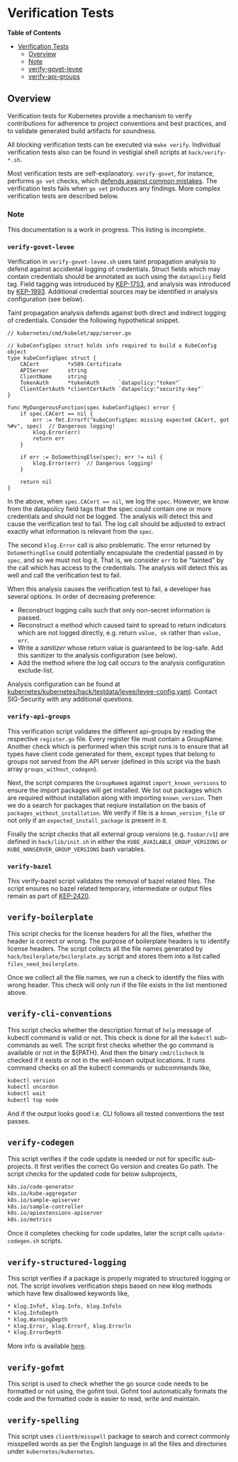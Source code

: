 # Verification Tests

**Table of Contents**

- [Verification Tests](#verification-tests)
  - [Overview](#overview)
  - [Note](#note)
  - [verify-govet-levee](#verify-govet-leve)
  - [verify-api-groups](#verify-api-groups)

## Overview

Verification tests for Kubernetes provide a mechanism to verify contributions for adherence to project conventions
and best practices, and to validate generated build artifacts for soundness.

All blocking verification tests can be executed via `make verify`.
Individual verification tests also can be found in vestigial shell scripts at `hack/verify-*.sh`.

Most verification tests are self-explanatory.
`verify-govet`, for instance, performs `go vet` checks, which [defends against common mistakes](https://golang.org/cmd/vet/).
The verification tests fails when `go vet` produces any findings.
More complex verification tests are described below.

### Note

This documentation is a work in progress.  This listing is incomplete.

### `verify-govet-levee`

Verification in `verify-govet-levee.sh` uses taint propagation analysis
to defend against accidental logging of credentials.
Struct fields which may contain credentials should be annotated as such using the `datapolicy` field tag.
Field tagging was introduced by [KEP-1753](https://github.com/kubernetes/enhancements/issues/1753), and analysis was introduced by [KEP-1993](https://github.com/kubernetes/enhancements/issues/1933).
Additional credential sources may be identified in analysis configuration (see below).

Taint propagation analysis defends against both direct and indirect logging of credentials.
Consider the following hypothetical snippet.

```golang
// kubernetes/cmd/kubelet/app/server.go

// kubeConfigSpec struct holds info required to build a KubeConfig object
type kubeConfigSpec struct {
	CACert         *x509.Certificate
	APIServer      string
	ClientName     string
	TokenAuth      *tokenAuth      `datapolicy:"token"`
	ClientCertAuth *clientCertAuth `datapolicy:"security-key"`
}

func MyDangerousFunction(spec kubeConfigSpec) error {
	if spec.CACert == nil {
		err := fmt.Errorf("kubeConfigSpec missing expected CACert, got %#v", spec)  // Dangerous logging!
		klog.Error(err)
		return err
	}
	
	if err := DoSomethingElse(spec); err != nil {
		klog.Error(err)  // Dangerous logging!
	}

	return nil
}
```

In the above, when `spec.CACert == nil`, we log the `spec`.
However, we know from the datapolicy field tags that the spec could contain one or more credentials and should not be logged.
The analysis will detect this and cause the verification test to fail.
The log call should be adjusted to extract exactly what information is relevant from the `spec`.

The second `klog.Error` call is also problematic.
The error returned by `DoSomethingElse` could potentially encapsulate the credential passed in by `spec`, and so we must not log it.
That is, we consider `err` to be "tainted" by the call which has access to the credentials.
The analysis will detect this as well and call the verification test to fail.

When this analysis causes the verification test to fail, a developer has several options.
In order of decreasing preference:
* Reconstruct logging calls such that only non-secret information is passed.
* Reconstruct a method which caused taint to spread to return indicators which are not logged directly, e.g. return `value, ok` rather than `value, err`.
* Write a *sanitizer* whose return value is guaranteed to be log-safe.  Add this sanitizer to the analysis configuration (see below).
* Add the method where the log call occurs to the analysis configuration exclude-list.

Analysis configuration can be found at [kubernetes/kubernetes/hack/testdata/levee/levee-config.yaml](https://github.com/kubernetes/kubernetes/blob/master/hack/testdata/levee/levee-config.yaml).
Contact SIG-Security with any additional questions.

### `verify-api-groups`

This verification script validates the different api-groups by reading
the respective `register.go` file. Every register file must contain a
GroupName.  Another check which is performed when this script runs is
to ensure that all types have client code generated for them, except
types that belong to groups not served from the API server (defined in
this script via the bash array `groups_without_codegen`).

Next, the script compares the `GroupName`s against
`import_known_versions` to ensure the import packages will get
installed. We list out packages which are required without
installation along with importing `known_version`. Then we do a search
for packages that reqiure installation on the basis of
`packages_without_installation`. We verify if file is a
`known_version_file` or not only if an `expected_install_package` is
present in it.

Finally the script checks that all external group versions
(e.g. `foobar/v1`) are defined in `hack/lib/init.sh` in either the
`KUBE_AVAILABLE_GROUP_VERSIONS` or `KUBE_NONSERVER_GROUP_VERSIONS`
bash variables.

### `verify-bazel`

This verify-bazel script validates the removal of bazel related
files. The script ensures no bazel related temporary, intermediate or
output files remain as part of
[KEP-2420](https://github.com/kubernetes/enhancements/issues/2420).

## `verify-boilerplate`

This script checks for the license headers for all the files, whether
the header is correct or wrong. The purpose of boilerplate headers is
to identify license headers. The script collects all the file names
generated by `hack/boilerplate/boilerplate.py` script and stores them
into a list called `files_need_boilerplate`.

Once we collect all the file names, we run a check to identify the
files with wrong header. This check will only run if the file exists
in the list mentioned above.


## `verify-cli-conventions`

This script checks whether the description format of `help` message of
kubectl command is valid or not. This check is done for all the
`kubectl` sub-commands as well. The script first checks whether the go
command is available or not in the ${PATH}. And then the binary
`cmd/clicheck` is checked if it exists or not in the well-known output
locations. It runs command checks on all the kubectl commands or subcommands like,

```bash
kubectl version
kubectl uncordon
kubectl wait
kubectl top node
```

And if the output looks good i.e. CLI follows all tested conventions
the test passes.


## `verify-codegen`

This script verifies if the code update is needed or not for specific
sub-projects. It first verifies the correct Go version and creates Go
path. The script checks for the updated code for below subprojects,

```bash
k8s.io/code-generator
k8s.io/kube-aggregator
k8s.io/sample-apiserver
k8s.io/sample-controller
k8s.io/apiextensions-apiserver
k8s.io/metrics
```

Once it completes checking for code updates, later the script calls
`update-codegen.sh` scripts.


## `verify-structured-logging`

This script verifies if a package is properly migrated to structured
logging or not. The script involves verification steps based on new
klog methods which have few disallowed keywords like,

```bash
* klog.Infof, klog.Info, klog.Infoln
* klog.InfoDepth
* klog.WarningDepth
* klog.Error, klog.Errorf, klog.Errorln
* klog.ErrorDepth
```

More info is available
[here](https://github.com/kubernetes/community/blob/master/contributors/devel/sig-instrumentation/migration-to-structured-logging.md#change-log-functions-to-structured-equivalent).


## `verify-gofmt`

This script is used to check whether the go source code needs to be
formatted or not using, the gofmt tool. Gofmt tool automatically
formats the code and the formatted code is easier to read, write and
maintain.


## `verify-spelling`

This script uses `client9/misspell` package to search and correct
commonly misspelled words as per the English language in all the files
and directories under `kubernetes/kubernetes`.


